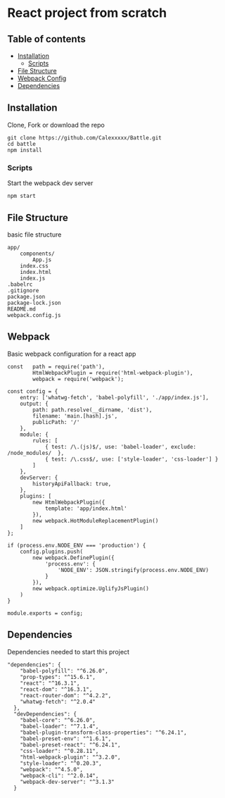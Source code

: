 # React project from scratch

## Table of contents

* [Installation](#installation)
    * [Scripts](#scripts)
* [File Structure](#file-structure)
* [Webpack Config](#webpack)
* [Dependencies](#dependencies)


## Installation

Clone, Fork or download the repo

```
git clone https://github.com/Calexxxxx/Battle.git 
cd battle
npm install
```

### Scripts

Start the webpack dev server
```$xslt
npm start 
```

## File Structure

basic file structure 
```
app/
    components/
        App.js
    index.css
    index.html
    index.js
.babelrc
.gitignore
package.json
package-lock.json
README.md
webpack.config.js
```

## Webpack

Basic webpack configuration for a react app

```
const   path = require('path'),
        HtmlWebpackPlugin = require('html-webpack-plugin'),
        webpack = require('webpack');

const config = {
    entry: ['whatwg-fetch', 'babel-polyfill', './app/index.js'],
    output: {
        path: path.resolve(__dirname, 'dist'),
        filename: 'main.[hash].js',
        publicPath: '/'
    },
    module: {
        rules: [
            { test: /\.(js)$/, use: 'babel-loader', exclude: /node_modules/  },
            { test: /\.css$/, use: ['style-loader', 'css-loader'] }
        ]
    },
    devServer: {
        historyApiFallback: true,
    },
    plugins: [
        new HtmlWebpackPlugin({
            template: 'app/index.html'
        }),
        new webpack.HotModuleReplacementPlugin()
    ]
};

if (process.env.NODE_ENV === 'production') {
    config.plugins.push(
        new webpack.DefinePlugin({
            'process.env': {
                'NODE_ENV': JSON.stringify(process.env.NODE_ENV)
            }
        }),
        new webpack.optimize.UglifyJsPlugin()
    )
}

module.exports = config;
```

## Dependencies

Dependencies needed to start this project
```
"dependencies": {
    "babel-polyfill": "^6.26.0",
    "prop-types": "^15.6.1",
    "react": "^16.3.1",
    "react-dom": "^16.3.1",
    "react-router-dom": "^4.2.2",
    "whatwg-fetch": "^2.0.4"
  },
  "devDependencies": {
    "babel-core": "^6.26.0",
    "babel-loader": "^7.1.4",
    "babel-plugin-transform-class-properties": "^6.24.1",
    "babel-preset-env": "^1.6.1",
    "babel-preset-react": "^6.24.1",
    "css-loader": "^0.28.11",
    "html-webpack-plugin": "^3.2.0",
    "style-loader": "^0.20.3",
    "webpack": "^4.5.0",
    "webpack-cli": "^2.0.14",
    "webpack-dev-server": "^3.1.3"
  }
```
